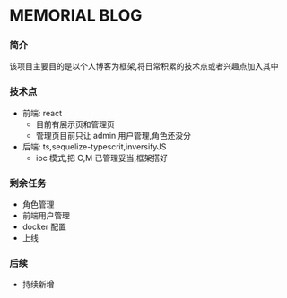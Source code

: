 # MEMORIAL BLOG

### 简介

该项目主要目的是以个人博客为框架,将日常积累的技术点或者兴趣点加入其中

### 技术点

- 前端: react
  - 目前有展示页和管理页
  - 管理页目前只让 admin 用户管理,角色还没分
- 后端: ts,sequelize-typescrit,inversifyJS
  - ioc 模式,把 C,M 已管理妥当,框架搭好

### 剩余任务

- 角色管理
- 前端用户管理
- docker 配置
- 上线

### 后续

- 持续新增
